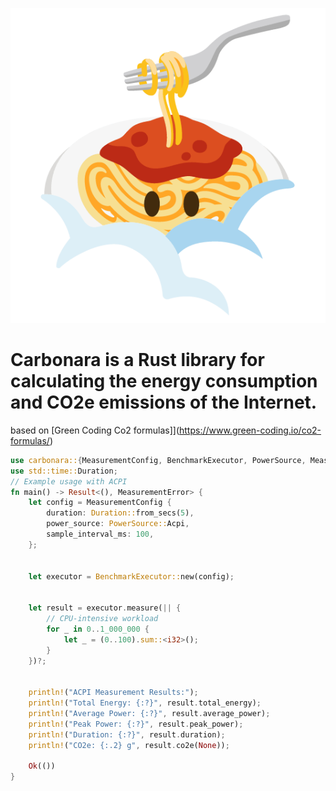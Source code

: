 ![carbonara](./carbonara.png)

# Carbonara is a Rust library for calculating the energy consumption and CO2e emissions of the Internet.
based on [Green Coding Co2 formulas]](https://www.green-coding.io/co2-formulas/)

 ```rust
 use carbonara::{MeasurementConfig, BenchmarkExecutor, PowerSource, MeasurementError};
 use std::time::Duration;
 // Example usage with ACPI
 fn main() -> Result<(), MeasurementError> {
     let config = MeasurementConfig {
         duration: Duration::from_secs(5),
         power_source: PowerSource::Acpi,
         sample_interval_ms: 100,
     };


     let executor = BenchmarkExecutor::new(config);


     let result = executor.measure(|| {
         // CPU-intensive workload
         for _ in 0..1_000_000 {
             let _ = (0..100).sum::<i32>();
         }
     })?;


     println!("ACPI Measurement Results:");
     println!("Total Energy: {:?}", result.total_energy);
     println!("Average Power: {:?}", result.average_power);
     println!("Peak Power: {:?}", result.peak_power);
     println!("Duration: {:?}", result.duration);
     println!("CO2e: {:.2} g", result.co2e(None));

     Ok(())
 }
 ```
